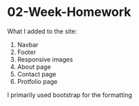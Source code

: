 # 02-Week-Homework

What I added to the site:
1. Navbar
2. Footer 
3. Responsive images
4. About page
5. Contact page
6. Protfolio page

I primarily used bootstrap for the formatting

